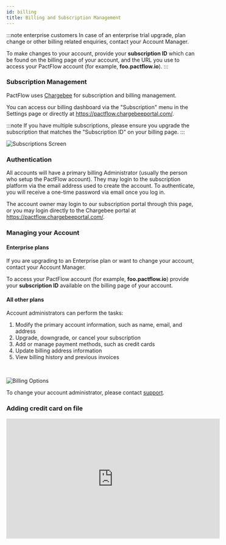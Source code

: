 ```yaml
---
id: billing
title: Billing and Subscription Management
---
```


:::note enterprise customers
In case of an enterprise trial upgrade, plan change or other billing related enquiries, contact your Account Manager.

To make changes to your account, provide your **subscription ID** which can be found on the billing page of your account, and the URL you use to access your PactFlow account (for example, **foo.pactflow.io**).
:::

### Subscription Management

PactFlow uses [Chargebee](https://www.chargebee.com/) for subscription and billing management. 

You can access our billing dashboard via the "Subscription" menu in the Settings page or directly at https://pactflow.chargebeeportal.com/.

:::note
If you have multiple subscriptions, please ensure you upgrade the subscription that matches the "Subscription ID" on your billing page.
:::

![Subscriptions Screen](/ui/billing-dashboard2.png)

### Authentication

All accounts will have a primary billing Administrator (usually the person who setup the PactFlow account). They may login to the subscription platform via the email address used to create the account. To authenticate, you will receive a one-time password via email once you log in.

The account owner may login to our subscription portal through this page, or you may login directly to the Chargebee portal at https://pactflow.chargebeeportal.com/.

### Managing your Account

#### Enterprise plans

If you are upgrading to an Enterprise plan or want to change your account, contact your Account Manager.

To access your PactFlow account (for example, **foo.pactflow.io**) provide your **subscription ID** available on the billing page of your account.

#### All other plans

Account administrators can perform the tasks:

1. Modify the primary account information, such as name, email, and address
2. Upgrade, downgrade, or cancel your subscription
3. Add or manage payment methods, such as credit cards
4. Update billing address information
5. View billing history and previous invoices

&nbsp;

![Billing Options](/ui/billing-options.png)

To change your account administrator, please contact [support](https://support.smartbear.com/pactflow/message/).

### Adding credit card on file

<iframe width="560" height="315" src="https://www.youtube.com/embed/R8DBH-Dqw-c" frameBorder="0" allow="accelerometer; autoplay; encrypted-media; gyroscope; picture-in-picture" allowFullScreen></iframe>